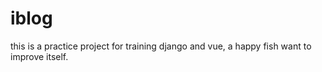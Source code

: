 # iblog
this is a practice project for training django and vue, a happy fish want to improve itself.
